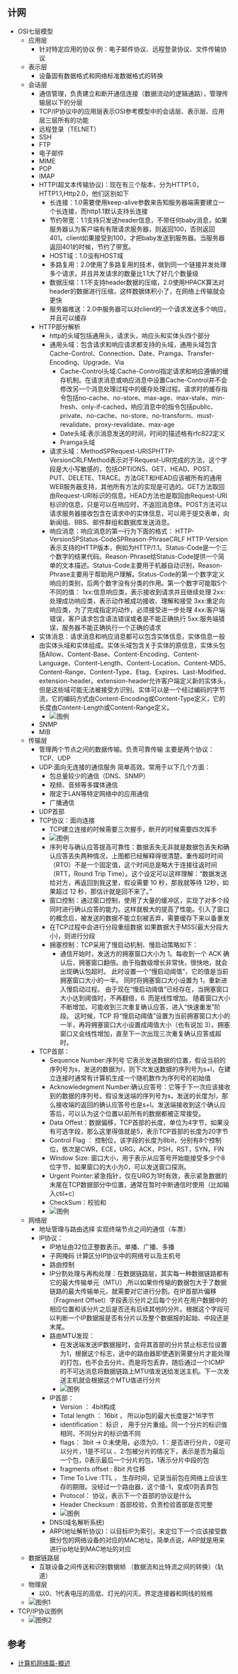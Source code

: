 ## 计网
* OSI七层模型
	* 应用层
		* 针对特定应用的协议 例：电子邮件协议、远程登录协议、文件传输协议
	* 表示层
		* 设备固有数据格式和网络标准数据格式的转换 
	* 会话层
		* 通信管理，负责建立和断开通信连接（数据流动的逻辑通路），管理传输层以下的分层 
		* TCP/IP协议中的应用层表示OSI参考模型中的会话层、表示层、应用层三层所有的功能
		* 远程登录（TELNET）
		* SSH
		* FTP
		* 电子邮件
		* MIME
		* POP
		* IMAP
		* HTTP(超文本传输协议)：现在有三个版本，分为HTTP1.0，HTTP1.1,Http2.0，他们区别如下
			* 长连接：1.0需要使用keep-alive参数来告知服务器端需要建立一个长连接，而http1.1默认支持长连接
			* 节约带宽：1.1支持只发送header信息，不带任何baby消息，如果服务器认为客户端有有限请求服务器，则返回100，否则返回401。client如果接受到100，才把baby发送到服务器。当服务器返回401的时候，节约了带宽。
			* HOST域：1.0没有HOST域
			* 多路复用：2.0使用了多路复用的技术，做到同一个链接并发处理多个请求，并且并发请求的数量比1.1大了好几个数量级
			* 数据压缩：1.1不支持header数据的压缩，2.0使用HPACK算法对header的数据进行压缩，这样数据体积小了，在网络上传输就会更快
			* 服务器推送：2.0中服务器可以对client的一个请求发送多个响应，并且可以缓存
		* HTTP部分解析
			* http的头域包括通用头，请求头，响应头和实体头四个部分
			* 通用头域：包含请求和响应请求都支持的头域，通用头域包含Cache-Control、Connection、Date、Pramga、Transfer-Encoding、Upgrade、Via
				* Cache-Control头域:Cache-Control指定请求和响应遵循的缓存机制。在请求消息或响应消息中设置Cache-Control并不会修改另一个消息处理过程中的缓存处理过程。请求时的缓存指令包括no-cache、no-store、max-age、max-stale、min-fresh、only-if-cached，响应消息中的指令包括public、private、no-cache、no-store、no-transform、must-revalidate、proxy-revalidate、max-age
				* Date头域:表示消息发送的时间，时间的描述格有rfc822定义
				* Pramga头域
			* 请求头域：MethodSPRequest-URISPHTTP-VersionCRLFMethod表示对于Request-URI完成的方法，这个字段是大小写敏感的，包括OPTIONS、GET、HEAD、POST、PUT、DELETE、TRACE。方法GET和HEAD应该被所有的通用WEB服务器支持，其他所有方法的实现是可选的。GET方法取回由Request-URI标识的信息。HEAD方法也是取回由Request-URI标识的信息，只是可以在响应时，不返回消息体。POST方法可以请求服务器接收包含在请求中的实体信息，可以用于提交表单，向新闻组、BBS、邮件群组和数据库发送消息。
			* 响应消息：响应消息的第一行为下面的格式：
				HTTP-VersionSPStatus-CodeSPReason-PhraseCRLF
				HTTP-Version表示支持的HTTP版本，例如为HTTP/1.1。Status-Code是一个三个数字的结果代码。Reason-Phrase给Status-Code提供一个简单的文本描述。Status-Code主要用于机器自动识别，Reason-Phrase主要用于帮助用户理解。Status-Code的第一个数字定义响应的类别，后两个数字没有分类的作用。第一个数字可能取5个不同的值：
				1xx:信息响应类，表示接收到请求并且继续处理
				2xx:处理成功响应类，表示动作被成功接收、理解和接受
				3xx:重定向响应类，为了完成指定的动作，必须接受进一步处理
				4xx:客户端错误，客户请求包含语法错误或者是不能正确执行
				5xx:服务端错误，服务器不能正确执行一个正确的请求
		* 实体消息：请求消息和响应消息都可以包含实体信息，实体信息一般由实体头域和实体组成。实体头域包含关于实体的原信息，实体头包括Allow、Content-Base、Content-Encoding、Content-Language、Content-Length、Content-Location、Content-MD5、Content-Range、Content-Type、Etag、Expires、Last-Modified、extension-header。extension-header允许客户端定义新的实体头，但是这些域可能无法被接受方识别。实体可以是一个经过编码的字节流，它的编码方式由Content-Encoding或Content-Type定义，它的长度由Content-Length或Content-Range定义。
			* ![图例](https://upload-images.jianshu.io/upload_images/310976-40f0e13165a53469.png?imageMogr2/auto-orient/) 
		* SNMP
		* MIB 
	* 传输层
		* 管理两个节点之间的数据传输。负责可靠传输 主要是两个协议： TCP、UDP
		* UDP:面向无连接的通信服务 简单高效。常用于以下几个方面：
			* 包总量较少的通信（DNS、SNMP）
			* 视频、音频等多媒体通信
			* 限定于LAN等特定网络中的应用通信
			* 广播通信
		* UDP首部
		* TCP协议：面向连接
			* TCP建立连接的时候需要三次握手，断开的时候需要四次挥手
			* ![图例](https://upload-images.jianshu.io/upload_images/1293297-15fd6d0a3851bbc6.png?imageMogr2/auto-orient/)  
			* 序列号与确认应答提高可靠性：数据丢失无非就是数据包丢失和确认应答丢失两种情况，上图都已经解释得很清楚。重传超时时间（RTO）不是一个固定值，这个时间总是略大于连接往返时间（RTT，Round Trip Time）。这个设定可以这样理解：“数据发送给对方，再返回到我这里，假设需要 10 秒，那我就等待 12秒，如果超过 12 秒，那估计就是回不来了。”
			* 窗口控制：通过窗口控制，使用了大量的缓冲区，实现了对多个段同时进行确认应答的能力。这样就极大的提高了性能。引入了窗口的概念后，被发送的数据不能立刻被丢弃，需要缓存下来以备重发
			* 在TCP过程中会进行分段重组数据 如果数据大于MSS(最大分段大小)，则进行分段
			* 拥塞控制：TCP采用了慢启动机制、慢启动策略如下：
				* 通信开始时，发送方的拥塞窗口大小为 1。每收到一个 ACK 确认后，拥塞窗口翻倍。由于指数级增长非常快，很快地，就会出现确认包超时。
			此时设置一个“慢启动阈值”，它的值是当前拥塞窗口大小的一半。
			同时将拥塞窗口大小设置为 1，重新进入慢启动过程。
			由于现在“慢启动阈值”已经存在，当拥塞窗口大小达到阈值时，不再翻倍，6. 而是线性增加。
			随着窗口大小不断增加，可能收到三次重复确认应答，进入“快速重发”阶段。
			这时候，TCP 将“慢启动阈值”设置为当前拥塞窗口大小的一半，再将拥塞窗口大小设置成阈值大小（也有说加 3）。拥塞窗口又会线性增加，直至下一次出现三次重复确认应答或超时。
		* TCP首部：
			* Sequence Number:序列号 它表示发送数据的位置，假设当前的序列号为s，发送的数据为l，则下次发送数据的序列号为s+l，在建立连接时通常有计算机生成一个随机数作为序列号的初始值
			* Acknowledegment Number:确认应答号：它等于下一次应该接收到的数据的序列号。假设发送端的序列号为s，发送的长度为l，那么接收端的返回的确认应答号也是s+l。发送端接收到这个确认应答后，可以认为这个位置以前所有的数据都被正常接受。
			* Data Offest：数据偏移，TCP首部的长度，单位为4字节，如果没有可选字段，那么这里得值就是5，表示TCP首部的长度为20字节
			* Control Flag ： 控制位，该字段的长度为8bit，分别有8个控制位，依次是CWR，ECE，URG，ACK，PSH，RST，SYN，FIN
			* Window Size: 窗口大小，用于表示从应答号开始能接受多少个8位字节，如果窗口的大小为0，可以发送窗口探测。
			* Urgent Pointer:紧急指针，仅在URG为1时有效，表示紧急数据的末尾在TCP数据部分中位置，通常在暂时中断通信时使用（比如输入ctil+c）
			* CheckSum：校验和
			* ![图例](https://upload-images.jianshu.io/upload_images/1293297-4b431d9bbec84060.png?imageMogr2/auto-orient/) 
	* 网络层
		* 地址管理与路由选择 实现终端节点之间的通信（车票）
		* IP协议：
			* IP地址由32位正整数表示。单播、广播、多播
			* 子网掩码 计算区分IP协议中的网络号以及主机号
			* 路由控制
			* IP分割处理与再构处理：在数据链路层，其实每一种数据链路都有它的最大传输单元（MTU）,所以如果你传输的数据包大于了数据链路的最大传输单元，就需要对它进行分割。在IP首部片偏移（Fragment Offset）字段表示分片之后每个分片在用户数据中的相应位置和该分片之后是否还有后续其他的分片。根据这个字段可以判断一个IP数据报是否有分片以及整个数据报的起始、中段还是末尾。
			* 路由MTU发现：
				* 在发送端发送IP数据报时，会将其首部的分片禁止标志位设置为1，根据这个标志，途中的路由器即使遇到需要分片才能处理的打包，也不会去分片。而是将包丢弃，随后通过一个ICMP的不可达消息将数据链路上MTU值发送给发送主机。下一次发送主机就会根据这个MTU值进行分片 
				* ![图例](https://upload-images.jianshu.io/upload_images/1293297-9ed13ba86096b37d.png?imageMogr2/auto-orient/)  
			* IP首部：
				* Version ： 4bit构成
				* Total length ： 16bit ， 所以ip包的最大长度是2^16字节
				* identification： 标识 ， 用于分片重组。同一个分片的标识值相同，不同分片的标识值不同
				* flags： 3bit -> 0:未使用，必须为0、1：是否进行分片，0是可以分片，1是不可以 、2:包被分片的情况下，表示是否为最后一个包，0表示最后一个分片的包，1表示分片中段的包
				* fragments offset : 8bit 片位移
				* Time To Live :TTL ， 生存时间，记录当前包在网络上应该生存的期限。没经过一个路由器，这个值-1，变成0则丢弃包
				* Protocol： 协议，表示下一个首部的协议是什么
				* Header Checksum : 首部校验，负责检验首部是否完整
				* ![图例](https://upload-images.jianshu.io/upload_images/1293297-8686fdb93258cf18.png?imageMogr2/auto-orient/)
			* DNS(域名解析系统)
			* ARP(地址解析协议)：以目标IP为索引，来定位下一个应该接受数据分包的网络设备的对应的MAC地址，简单点说，ARP就是用来进行ip地址到MAC地址的对应 
	* 数据链路层
		* 互联设备之间传送和识别数据帧 （数据流和比特流之间的转换）（轨道）
	* 物理层
		* 以0、1代表电压的高低、灯光的闪灭。界定连接器和网线的规格
	* ![图例1](https://upload-images.jianshu.io/upload_images/1293297-f7537523addf6afb.png?imageMogr2/auto-orient/)
* TCP/IP协议图例
	* ![图例2](https://upload-images.jianshu.io/upload_images/1293297-8d257b0c94af01a0.png?imageMogr2/auto-orient/)
	
## 参考
* [计算机网络篇-概述](https://www.jianshu.com/p/b4250ba3ef12)